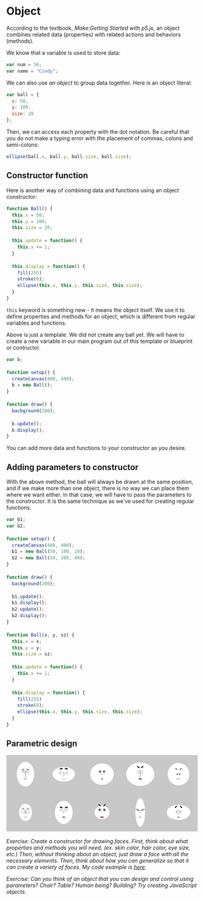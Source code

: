 # Object

According to the textbook, *Make:Getting Started with p5.js*, an object combines related data (properties) with related actions and behaviors (methods). 

We know that a variable is used to store data:
```js
var num = 50;
var name = "Cindy";
```

We can also use *an object* to group data together. Here is an object literal:
```js
var ball = {
  x: 50,
  y: 100,
  size: 20
};
```
Then, we can access each property with the dot notation. Be careful that you do not make a typing error with the placement of commas, colons and semi-colons:

```js
ellipse(ball.x, ball.y, ball.size, ball.size);
```

## Constructor function

Here is another way of combining data and functions using an object constructor:

```js
function Ball() {
  this.x = 50;
  this.y = 100;
  this.size = 20;
  
  this.update = function() {
    this.x += 1;
  }
  
  this.display = function() {
    fill(255)
    stroke(0);
    ellipse(this.x, this.y, this.size, this.size);
  }
}
```

`this` keyword is something new - it means the object itself. We use it to define properties and methods for an object, which is different from regular variables and functions.

Above is just a template. We did not create any ball yet. We will have to create a new variable in our main program out of this template or blueprint or contructor.

```js
var b;

function setup() {
  createCanvas(400, 400);
  b = new Ball();
}

function draw() {
  background(200);
  
  b.update();
  b.display();
}
```

You can add more data and functions to your constructor as you desire.

## Adding parameters to constructor

With the above method, the ball will always be drawn at the same position, and if we make more than one object, there is no way we can place them where we want either. In that case, we will have to pass the parameters to the constructor. It is the same technique as we've used for creating regular functions.

```js
var b1;
var b2;

function setup() {
  createCanvas(400, 400);
  b1 = new Ball(50, 100, 20);
  b2 = new Ball(50, 200, 40);
}

function draw() {
  background(200);
  
  b1.update();
  b1.display();
  b2.update();
  b2.display();
}

function Ball(x, y, sz) {
  this.x = x;
  this.y = y;
  this.size = sz;

  this.update = function() {
    this.x += 1;
  }

  this.display = function() {
    fill(255)
    stroke(0);
    ellipse(this.x, this.y, this.size, this.size);
  }
}
```

## Parametric design

![parametric faces](../images/parametric-faces.png)

*Exercise: Create a constructor for drawing faces. First, think about what properties and methods you will need. (ex. skin color, hair color, eye size, etc.) Then, without thinking about an object, just draw a face with all the necessary elements. Then, think about how you can generalize so that it can create a variety of faces. My code example is [here](http://codepen.io/cdaein/pen/pebGGw?editors=0010).*

*Exercise: Can you think of an object that you can design and control using parameters? Chair? Table? Human being? Building? Try creating JavaScript objects.*
